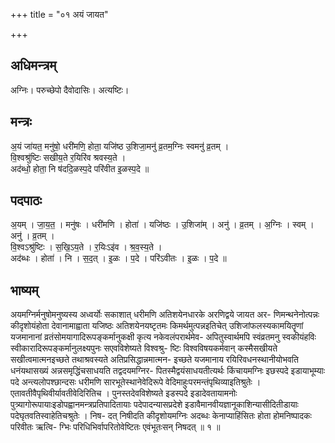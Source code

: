 +++
title = "०१ अयं जायत"

+++
## अधिमन्त्रम्
अग्निः। परुच्छेपो दैवोदासिः। अत्यष्टिः।

## मन्त्रः
अ॒यं जा॑यत॒ मनु॑षो॒ धरी॑मणि॒ होता॒ यजि॑ष्ठ उ॒शिजा॒मनु॑ व्र॒तम॒ग्निः स्वमनु॑ व्र॒तम् ।  
वि॒श्वश्रु॑ष्टिः सखीय॒ते र॒यिरि॑व श्रवस्य॒ते ।  
अद॑ब्धो॒ होता॒ नि ष॑ददि॒ळस्प॒दे परि॑वीत इ॒ळस्प॒दे ॥

## पदपाठः
अ॒यम् । जा॒य॒त॒ । मनु॑षः । धरी॑मणि । होता॑ । यजि॑ष्ठः । उ॒शिजा॑म् । अनु॑ । व्र॒तम् । अ॒ग्निः । स्वम् । अनु॑ । व्र॒तम् ।  
वि॒श्वऽश्रु॑ष्टिः । स॒खि॒ऽय॒ते । र॒यिःऽइ॑व । श्र॒व॒स्य॒ते ।  
अद॑ब्धः । होता॑ । नि । स॒द॒त् । इ॒ळः । प॒दे । परि॑ऽवीतः । इ॒ळः । प॒दे ॥

## भाष्यम्
अयमग्निर्मनुषोमनुष्यस्य अध्वर्योः सकाशात् धरीमणि अतिशयेनधारके अरणिद्वये जायत अर- णिमन्थनेनोत्पन्नः कीदृशोयंहोता देवानामाह्वाता यजिष्ठः अतिशयेनयष्टृतमः किमर्थमुत्पन्नइतिचेत् उशिजांफलस्यकामयितॄणां यजमानानां व्रतंसोमयागादिरूपङ्कर्मानुकक्षी कृत्य नकेवलंपरार्थमेव- अपितुस्वार्थमपि स्वंव्रतमनु स्वकीयंहविः स्वीकारादिरूपङ्कर्मानुलक्ष्यपुनः सएवविशेष्यते विश्वश्रु- ष्टिः विश्वविषयकर्मवान् कस्मैसखीयते सखीत्वमात्मनइच्छते तथाश्रवस्यते अतिप्रसिद्धान्नमात्मन- इच्छते यजमानाय रयिरिवधनस्थानीयोभवति धनंयथासख्यं अन्नसमृद्धिंचसाधयति तद्वदयमग्निर- पितस्मैद्वयंसाधयतीत्यर्थः किंचायमग्निः इछस्पदे इडायाभूम्याः पदे अन्त्यलोपश्छान्दसः धरीमणि सारभूतेस्थानेवेदिरूपे वेदिमाहुःपरमन्तंपृथिव्याइतिश्रुतेः । एतावतीवैपृथिवीर्यावतीवेदिरितिच । पुनस्तदेवविशेष्यते इडस्पदे इडादेवतायामनोः पुत्र्यागोरूपायाःइडोपह्वानमन्त्रप्रतिपादितायाः पदेपादन्यासप्रदेशे इडावैमानवीयज्ञानूकाशिन्यासीदितीडायाः पदेघृतवतिस्वाहेतिचश्रुतेः । निष- दत् निषीदति कीदृशोयमग्निः अदब्धः केनाप्याहिंसितः होता होमनिष्पादकः परिवीतः ऋत्वि- ग्भिः परिधिभिर्वापरितोवेष्टितः एवंभूतःसन् निषदत् ॥ १ ॥